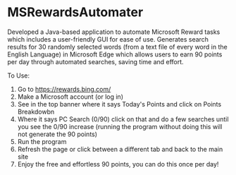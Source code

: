 # MSRewardsAutomater

Developed a Java-based application to automate Microsoft Reward tasks which includes a user-friendly GUI for ease of use. Generates search results for 30 randomly selected words (from a text file of every word in the English Language) in Microsoft Edge which allows users to earn 90 points per day through automated searches, saving time and effort.

To Use:

1) Go to https://rewards.bing.com/
2) Make a Microsoft account (or log in)
3) See in the top banner where it says Today's Points and click on Points Breakdowbn
4) Where it says PC Search (0/90) click on that and do a few searches until you see the 0/90 increase (running the program without doing this will not generate the 90 points)
5) Run the program
6) Refresh the page or click between a different tab and back to the main site
7) Enjoy the free and effortless 90 points, you can do this once per day!
